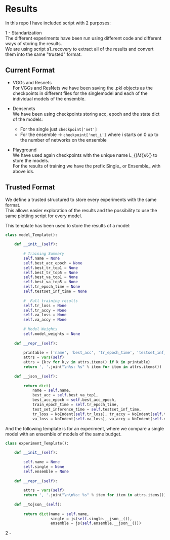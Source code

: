 # Results

In this repo I have included script with 2 purposes:  
  
1 - Standarization  
The different experiments have been run using different code and different ways of storing the results.  
We are using script s1_recovery to extract all of the results and convert them into the same "trusted" format.  

Current Format  
--------------  
  
- VGGs and Resnets  
For VGGs and ResNets we have been saving the .pkl objects as the checkpoints in different files for the singlemodel and each of the individual models of the ensemble.

- Densenets  
We have been using checkpoints storing acc, epoch and the state dict of the models:
    - For the single just `checkpoint['net']`  
    - For the ensemble -> `checkpoint['net_i']` where i starts on 0 up to the number of networks on the ensemble  
    
- Playground  
We have used again checkpoints with the unique name L_{}_M_{}_K_{} to store the models.  
For the results of training we have the prefix Single_ or Ensemble_ with above ids.  


Trusted Format  
--------------  

We define a trusted structured to store every experiments with the same format.  
This allows easier exploration of the results and the possibility to use the same plotting script for every model.  

This template has been used to store the results of a model:  
```python
class model_Template():
    
    def __init__(self):
        
        # Training Summary
        self.name = None
        self.best_acc_epoch = None
        self.best_tr_top1 = None
        self.best_tr_top5 = None
        self.best_va_top1 = None
        self.best_va_top5 = None
        self.tr_epoch_time = None
        self.testset_inf_time = None
        
        #  Full training results
        self.tr_loss = None
        self.tr_accy = None
        self.va_loss = None
        self.va_accy = None
        
        # Model Weights
        self.model_weights = None
        
    def __repr__(self):
        
        printable = ['name', 'best_acc', 'tr_epoch_time', 'testset_inf_time']
        attrs = vars(self)
        attrs = {k:v for k,v in attrs.items() if k in printable}
        return ', '.join("\n%s: %s" % item for item in attrs.items())
    
    def __json__(self):
        
        return dict(
            name = self.name,
            best_acc = self.best_va_top1,
            best_acc_epoch = self.best_acc_epoch,
            train_epoch_time = self.tr_epoch_time,
            test_set_inference_time = self.testset_inf_time,
            tr_loss = NoIndent(self.tr_loss), tr_accy = NoIndent(self.tr_accy),
            va_loss = NoIndent(self.va_loss), va_accy = NoIndent(self.va_accy))
```

And the following template is for an experiment, where we compare a single model with an ensemble of models of the same budget.  
```python
class experiment_Template():
    
    def __init__(self):
        
        self.name = None
        self.single = None
        self.ensemble = None
        
    def __repr__(self):
        
        attrs = vars(self)
        return ', '.join("\n\n%s: %s" % item for item in attrs.items())
    
    def __tojson__(self):
        
        return dict(name = self.name,
                    single = js(self.single.__json__()), 
                    ensemble = js(self.ensemble.__json__()))
```

2 - 

